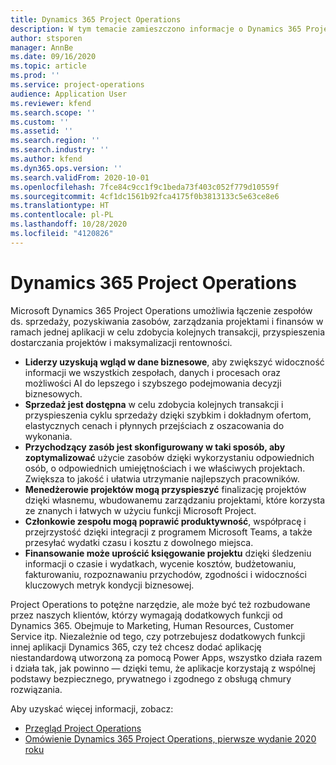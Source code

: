 ```yaml
---
title: Dynamics 365 Project Operations
description: W tym temacie zamieszczono informacje o Dynamics 365 Project operations.
author: stsporen
manager: AnnBe
ms.date: 09/16/2020
ms.topic: article
ms.prod: ''
ms.service: project-operations
audience: Application User
ms.reviewer: kfend
ms.search.scope: ''
ms.custom: ''
ms.assetid: ''
ms.search.region: ''
ms.search.industry: ''
ms.author: kfend
ms.dyn365.ops.version: ''
ms.search.validFrom: 2020-10-01
ms.openlocfilehash: 7fce84c9cc1f9c1beda73f403c052f779d10559f
ms.sourcegitcommit: 4cf1dc1561b92fca4175f0b3813133c5e63ce8e6
ms.translationtype: HT
ms.contentlocale: pl-PL
ms.lasthandoff: 10/28/2020
ms.locfileid: "4120826"
---
```

# <a name="dynamics-365-project-operations"></a>Dynamics 365 Project Operations

Microsoft Dynamics 365 Project Operations umożliwia łączenie zespołów ds. sprzedaży, pozyskiwania zasobów, zarządzania projektami i finansów w ramach jednej aplikacji w celu zdobycia kolejnych transakcji, przyspieszenia dostarczania projektów i maksymalizacji rentowności.

-   **Liderzy uzyskują wgląd w dane biznesowe**, aby zwiększyć widoczność informacji we wszystkich zespołach, danych i procesach oraz możliwości AI do lepszego i szybszego podejmowania decyzji biznesowych.
-   **Sprzedaż jest dostępna** w celu zdobycia kolejnych transakcji i przyspieszenia cyklu sprzedaży dzięki szybkim i dokładnym ofertom, elastycznych cenach i płynnych przejściach z oszacowania do wykonania.
-   **Przychodzący zasób jest skonfigurowany w taki sposób, aby zoptymalizować** użycie zasobów dzięki wykorzystaniu odpowiednich osób, o odpowiednich umiejętnościach i we właściwych projektach. Zwiększa to jakość i ułatwia utrzymanie najlepszych pracowników.
-   **Menedżerowie projektów mogą przyspieszyć** finalizację projektów dzięki własnemu, wbudowanemu zarządzaniu projektami, które korzysta ze znanych i łatwych w użyciu funkcji Microsoft Project.
-   **Członkowie zespołu mogą poprawić produktywność**, współpracę i przejrzystość dzięki integracji z programem Microsoft Teams, a także przesyłać wydatki czasu i kosztu z dowolnego miejsca.
-   **Finansowanie może uprościć księgowanie projektu** dzięki śledzeniu informacji o czasie i wydatkach, wycenie kosztów, budżetowaniu, fakturowaniu, rozpoznawaniu przychodów, zgodności i widoczności kluczowych metryk kondycji biznesowej.

Project Operations to potężne narzędzie, ale może być też rozbudowane przez naszych klientów, którzy wymagają dodatkowych funkcji od Dynamics 365. Obejmuje to Marketing, Human Resources, Customer Service itp. Niezależnie od tego, czy potrzebujesz dodatkowych funkcji innej aplikacji Dynamics 365, czy też chcesz dodać aplikację niestandardową utworzoną za pomocą Power Apps, wszystko działa razem i działa tak, jak powinno — dzięki temu, że aplikacje korzystają z wspólnej podstawy bezpiecznego, prywatnego i zgodnego z obsługą chmury rozwiązania.

Aby uzyskać więcej informacji, zobacz:

- [Przegląd Project Operations](https://dynamics.microsoft.com/en-us/project-operations/overview/)
- [Omówienie Dynamics 365 Project Operations, pierwsze wydanie 2020 roku](https://docs.microsoft.com/dynamics365-release-plan/2020wave1/dynamics365-project-operations/)

